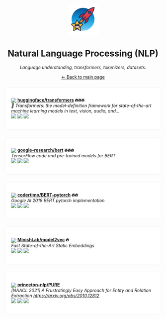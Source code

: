 <p align="center"><img src="../assets/awesome-logo.png" width="100" alt="Awesome Repos"/></p>
<h1 align="center">Natural Language Processing (NLP)</h1>
<p align="center"><i>Language understanding, transformers, tokenizers, datasets.</i></p>

<p align="center"><a href="../README.md">← Back to main page</a></p>

<div align="left" style="border:1px solid #eee; border-radius:10px; padding:18px 20px; margin:24px 0; background:#fff;">

<img src="https://avatars.githubusercontent.com/u/25720743?v=4" width="32" style="vertical-align:middle;"/> <strong><a href="https://github.com/huggingface/transformers">huggingface/transformers</a> 🔥🔥🔥</strong><br/>
<em>🤗 Transformers: the model-definition framework for state-of-the-art machine learning models in text, vision, audio, and...</em><br/>
<span>
<a href="https://github.com/huggingface/transformers/stargazers"><img src="https://img.shields.io/github/stars/huggingface/transformers?style=flat-square&labelColor=343b41"></a>
<a href="https://github.com/huggingface/transformers/network/members"><img src="https://img.shields.io/github/forks/huggingface/transformers?style=flat-square&labelColor=343b41"></a>
<a href="https://github.com/huggingface/transformers/commits"><img src="https://img.shields.io/github/last-commit/huggingface/transformers?style=flat-square&labelColor=343b41"></a>
</span>
</div>

<div align="left" style="border:1px solid #eee; border-radius:10px; padding:18px 20px; margin:24px 0; background:#fff;">

<img src="https://avatars.githubusercontent.com/u/43830688?v=4" width="32" style="vertical-align:middle;"/> <strong><a href="https://github.com/google-research/bert">google-research/bert</a> 🔥🔥🔥</strong><br/>
<em>TensorFlow code and pre-trained models for BERT</em><br/>
<span>
<a href="https://github.com/google-research/bert/stargazers"><img src="https://img.shields.io/github/stars/google-research/bert?style=flat-square&labelColor=343b41"></a>
<a href="https://github.com/google-research/bert/network/members"><img src="https://img.shields.io/github/forks/google-research/bert?style=flat-square&labelColor=343b41"></a>
<a href="https://github.com/google-research/bert/commits"><img src="https://img.shields.io/github/last-commit/google-research/bert?style=flat-square&labelColor=343b41"></a>
</span>
</div>

<div align="left" style="border:1px solid #eee; border-radius:10px; padding:18px 20px; margin:24px 0; background:#fff;">

<img src="https://avatars.githubusercontent.com/u/9063575?v=4" width="32" style="vertical-align:middle;"/> <strong><a href="https://github.com/codertimo/BERT-pytorch">codertimo/BERT-pytorch</a> 🔥🔥</strong><br/>
<em>Google AI 2018 BERT pytorch implementation</em><br/>
<span>
<a href="https://github.com/codertimo/BERT-pytorch/stargazers"><img src="https://img.shields.io/github/stars/codertimo/BERT-pytorch?style=flat-square&labelColor=343b41"></a>
<a href="https://github.com/codertimo/BERT-pytorch/network/members"><img src="https://img.shields.io/github/forks/codertimo/BERT-pytorch?style=flat-square&labelColor=343b41"></a>
<a href="https://github.com/codertimo/BERT-pytorch/commits"><img src="https://img.shields.io/github/last-commit/codertimo/BERT-pytorch?style=flat-square&labelColor=343b41"></a>
</span>
</div>

<div align="left" style="border:1px solid #eee; border-radius:10px; padding:18px 20px; margin:24px 0; background:#fff;">

<img src="https://avatars.githubusercontent.com/u/177965497?v=4" width="32" style="vertical-align:middle;"/> <strong><a href="https://github.com/MinishLab/model2vec">MinishLab/model2vec</a> 🔥</strong><br/>
<em>Fast State-of-the-Art Static Embeddings</em><br/>
<span>
<a href="https://github.com/MinishLab/model2vec/stargazers"><img src="https://img.shields.io/github/stars/MinishLab/model2vec?style=flat-square&labelColor=343b41"></a>
<a href="https://github.com/MinishLab/model2vec/network/members"><img src="https://img.shields.io/github/forks/MinishLab/model2vec?style=flat-square&labelColor=343b41"></a>
<a href="https://github.com/MinishLab/model2vec/commits"><img src="https://img.shields.io/github/last-commit/MinishLab/model2vec?style=flat-square&labelColor=343b41"></a>
</span>
</div>

<div align="left" style="border:1px solid #eee; border-radius:10px; padding:18px 20px; margin:24px 0; background:#fff;">

<img src="https://avatars.githubusercontent.com/u/44678448?v=4" width="32" style="vertical-align:middle;"/> <strong><a href="https://github.com/princeton-nlp/PURE">princeton-nlp/PURE</a> </strong><br/>
<em>[NAACL 2021] A Frustratingly Easy Approach for Entity and Relation Extraction https://arxiv.org/abs/2010.12812</em><br/>
<span>
<a href="https://github.com/princeton-nlp/PURE/stargazers"><img src="https://img.shields.io/github/stars/princeton-nlp/PURE?style=flat-square&labelColor=343b41"></a>
<a href="https://github.com/princeton-nlp/PURE/network/members"><img src="https://img.shields.io/github/forks/princeton-nlp/PURE?style=flat-square&labelColor=343b41"></a>
<a href="https://github.com/princeton-nlp/PURE/commits"><img src="https://img.shields.io/github/last-commit/princeton-nlp/PURE?style=flat-square&labelColor=343b41"></a>
</span>
</div>

